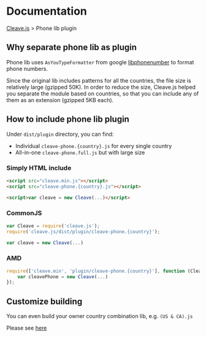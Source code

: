 # Documentation 

[Cleave.js](https://github.com/nosir/cleave.js) > Phone lib plugin

## Why separate phone lib as plugin

Phone lib uses `AsYouTypeFormatter` from google [libphonenumber](https://github.com/googlei18n/libphonenumber/) to format phone numbers. 

Since the original lib includes patterns for all the countries, the file size is relatively large (gzipped 50K). In order to reduce the size, Cleave.js helped you separate the module based on countries, so that you can include any of them as an extension (gzipped 5KB each).

## How to include phone lib plugin

Under `dist/plugin` directory, you can find:

- Individual `cleave-phone.{country}.js` for every single country
- All-in-one `cleave-phone.full.js` but with large size

### Simply HTML include

```html
<script src="cleave.min.js"></script>
<script src="cleave-phone.{country}.js"></script>

<script>var cleave = new Cleave(...)</script>
```

### CommonJS

```javascript
var Cleave = require('cleave.js');
require('cleave.js/dist/plugin/cleave-phone.{country}');

var cleave = new Cleave(...)
```

### AMD

```javascript
require(['cleave.min', 'plugin/cleave-phone.{country}'], function (Cleave) {
    var cleavePhone = new Cleave(...)
});
```

## Customize building

You can even build your owner country combination lib, e.g. `(US & CA).js`

Please see [here](https://github.com/nosir/libphonenumber-country-metadata#build-phone-type-formatterjs-for-cleavejs)
